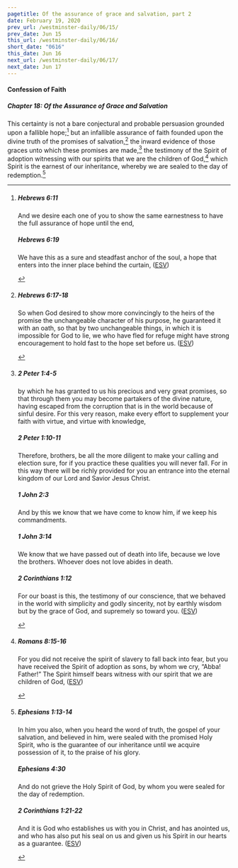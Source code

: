 ```yaml
---
pagetitle: Of the assurance of grace and salvation, part 2
date: February 19, 2020
prev_url: /westminster-daily/06/15/
prev_date: Jun 15
this_url: /westminster-daily/06/16/
short_date: "0616"
this_date: Jun 16
next_url: /westminster-daily/06/17/
next_date: Jun 17
---
```


#### Confession of Faith

##### Chapter 18: Of the Assurance of Grace and Salvation

This certainty is not a bare conjectural and probable persuasion grounded upon a fallible hope;[^fnref:wcf1] but an infallible assurance of faith founded upon the divine truth of the promises of salvation,[^fnref:wcf2] the inward evidence of those graces unto which these promises are made,[^fnref:wcf3] the testimony of the Spirit of adoption witnessing with our spirits that we are the children of God,[^fnref:wcf4] which Spirit is the earnest of our inheritance, whereby we are sealed to the day of redemption.[^fnref:wcf5]

[^fnref:wcf1]: <div class="esv"><h5>Hebrews 6:11</h5> <div class="esv-text"><p id="p58006011.01-1">And we desire each one of you to show the same earnestness to have the full assurance of hope until the end,</p> </div><h5>Hebrews 6:19</h5> <div class="esv-text"><p id="p58006019.01-2">We have this as a sure and steadfast anchor of the soul, a hope that enters into the inner place behind the curtain,  (<a href="http://www.esv.org" class="copyright">ESV</a>)</p> </div> </div>

[^fnref:wcf2]: <div class="esv"><h5>Hebrews 6:17-18</h5> <div class="esv-text"><p id="p58006017.01-1">So when God desired to show more convincingly to the heirs of the promise the unchangeable character of his purpose, he guaranteed it with an oath, so that by two unchangeable things, in which it is impossible for God to lie, we who have fled for refuge might have strong encouragement to hold fast to the hope set before us.  (<a href="http://www.esv.org" class="copyright">ESV</a>)</p> </div> </div>

[^fnref:wcf3]: <div class="esv"><h5>2 Peter 1:4-5</h5> <div class="esv-text"><p id="p61001004.01-1">by which he has granted to us his precious and very great promises, so that through them you may become partakers of the divine nature, having escaped from the corruption that is in the world because of sinful desire. For this very reason, make every effort to supplement your faith with virtue, and virtue with knowledge,</p> </div><h5>2 Peter 1:10-11</h5> <div class="esv-text"><p id="p61001010.01-2">Therefore, brothers, be all the more diligent to make your calling and election sure, for if you practice these qualities you will never fall. For in this way there will be richly provided for you an entrance into the eternal kingdom of our Lord and Savior Jesus Christ.</p> </div><h5>1 John 2:3</h5> <div class="esv-text"><p id="p62002003.01-3">And by this we know that we have come to know him, if we keep his commandments.</p> </div><h5>1 John 3:14</h5> <div class="esv-text"><p id="p62003014.01-4">We know that we have passed out of death into life, because we love the brothers. Whoever does not love abides in death.</p> </div><h5>2 Corinthians 1:12</h5> <div class="esv-text"> <p id="p47001012.05-5">For our boast is this, the testimony of our conscience, that we behaved in the world with simplicity and godly sincerity, not by earthly wisdom but by the grace of God, and supremely so toward you.  (<a href="http://www.esv.org" class="copyright">ESV</a>)</p> </div> </div>

[^fnref:wcf4]: <div class="esv"><h5>Romans 8:15-16</h5> <div class="esv-text"><p id="p45008015.01-1">For you did not receive the spirit of slavery to fall back into fear, but you have received the Spirit of adoption as sons, by whom we cry, &#8220;Abba! Father!&#8221; The Spirit himself bears witness with our spirit that we are children of God,  (<a href="http://www.esv.org" class="copyright">ESV</a>)</p> </div> </div>

[^fnref:wcf5]: <div class="esv"><h5>Ephesians 1:13-14</h5> <div class="esv-text"><p id="p49001013.01-1">In him you also, when you heard the word of truth, the gospel of your salvation, and believed in him, were sealed with the promised Holy Spirit, who is the guarantee of our inheritance until we acquire possession of it, to the praise of his glory.</p> </div><h5>Ephesians 4:30</h5> <div class="esv-text"><p id="p49004030.01-2">And do not grieve the Holy Spirit of God, by whom you were sealed for the day of redemption.</p> </div><h5>2 Corinthians 1:21-22</h5> <div class="esv-text"><p id="p47001021.01-3">And it is God who establishes us with you in Christ, and has anointed us, and who has also put his seal on us and given us his Spirit in our hearts as a guarantee.  (<a href="http://www.esv.org" class="copyright">ESV</a>)</p> </div> </div>

